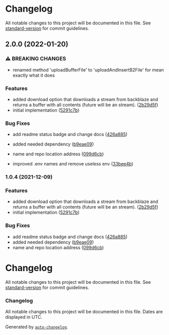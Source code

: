 # Changelog

All notable changes to this project will be documented in this file. See [standard-version](https://github.com/conventional-changelog/standard-version) for commit guidelines.

## 2.0.0 (2022-01-20)

### ⚠ BREAKING CHANGES

- renamed method 'uploadBufferFile' to 'uploadAndInsertB2File' for mean exactly what it does

### Features

- added download option that downloads a stream from backblaze and returns a buffer with all contents (future will be an stream). ([2b29d5f](https://github.com/ks-labs/adonis-backblaze/commit/2b29d5f678e30a789a38433b10b956a7229ee1bc))
- initial implementation ([5291c7b](https://github.com/ks-labs/adonis-backblaze/commit/5291c7b0029a008f9367ef72d7538c0868c367e2))

### Bug Fixes

- add readme status badge and change docs ([426a885](https://github.com/ks-labs/adonis-backblaze/commit/426a8850c944883433ab4f00d6d0b47e4fdf09b5))
- added needed dependency ([b9eae09](https://github.com/ks-labs/adonis-backblaze/commit/b9eae09268a455342d3a48794bc1f2af3c39debc))
- name and repo location address ([099d6cb](https://github.com/ks-labs/adonis-backblaze/commit/099d6cbf89177cc933d6589810ee96d4a8d7b4bb))

- improved .env names and remove useless env ([33bee4b](https://github.com/ks-labs/adonis-backblaze/commit/33bee4b47f1926ec230b9a853ee3b45f9cd19a36))

### 1.0.4 (2021-12-09)

### Features

- added download option that downloads a stream from backblaze and returns a buffer with all contents (future will be an stream). ([2b29d5f](https://github.com/ks-labs/adonis-backblaze/commit/2b29d5f678e30a789a38433b10b956a7229ee1bc))
- initial implementation ([5291c7b](https://github.com/ks-labs/adonis-backblaze/commit/5291c7b0029a008f9367ef72d7538c0868c367e2))

### Bug Fixes

- add readme status badge and change docs ([426a885](https://github.com/ks-labs/adonis-backblaze/commit/426a8850c944883433ab4f00d6d0b47e4fdf09b5))
- added needed dependency ([b9eae09](https://github.com/ks-labs/adonis-backblaze/commit/b9eae09268a455342d3a48794bc1f2af3c39debc))
- name and repo location address ([099d6cb](https://github.com/ks-labs/adonis-backblaze/commit/099d6cbf89177cc933d6589810ee96d4a8d7b4bb))

# Changelog

All notable changes to this project will be documented in this file. See [standard-version](https://github.com/conventional-changelog/standard-version) for commit guidelines.

### Changelog

All notable changes to this project will be documented in this file. Dates are displayed in UTC.

Generated by [`auto-changelog`](https://github.com/CookPete/auto-changelog).
